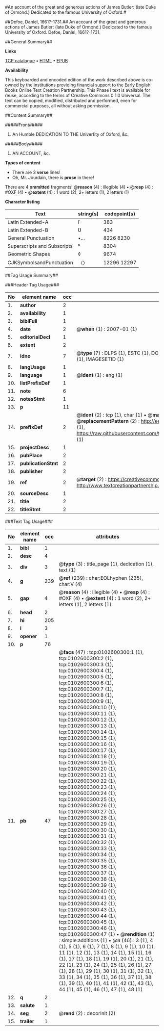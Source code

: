 #An account of the great and generous actions of James Butler: (late Duke of Ormond.) Dedicated to the famous University of Oxford.#

##Defoe, Daniel, 1661?-1731.##
An account of the great and generous actions of James Butler: (late Duke of Ormond.) Dedicated to the famous University of Oxford.
Defoe, Daniel, 1661?-1731.

##General Summary##

**Links**

[TCP catalogue](http://www.ota.ox.ac.uk/tcp/)  • 
[HTML](http://tei.it.ox.ac.uk/tcp/Texts-HTML/free/004/004831532.html)  • 
[EPUB](http://tei.it.ox.ac.uk/tcp/Texts-EPUB/free/004/004831532.epub)

**Availability**

This keyboarded and encoded edition of the
	       work described above is co-owned by the institutions
	       providing financial support to the Early English Books
	       Online Text Creation Partnership. This Phase I text is
	       available for reuse, according to the terms of Creative
	       Commons 0 1.0 Universal. The text can be copied,
	       modified, distributed and performed, even for
	       commercial purposes, all without asking permission.


##Content Summary##

#####Front#####

1. An Humble DEDICATION TO THE Univerſity of Oxford, &c.

#####Body#####

1. AN ACCOUNT, &c.

**Types of content**

  * There are 3 **verse** lines!
  * Oh, Mr. Jourdain, there is **prose** in there!

There are 4 **ommitted** fragments! 
 @__reason__ (4) : illegible (4)  •  @__resp__ (4) : #OXF (4)  •  @__extent__ (4) : 1 word (2), 2+ letters (1), 2 letters (1)

**Character listing**


|Text|string(s)|codepoint(s)|
|---|---|---|
|Latin Extended-A|ſ|383|
|Latin Extended-B|Ʋ|434|
|General Punctuation|•…|8226 8230|
|Superscripts             and Subscripts|⁰|8304|
|Geometric Shapes|◊|9674|
|CJKSymbolsandPunctuation|〈〉|12296 12297|

##Tag Usage Summary##

###Header Tag Usage###

|No|element name|occ|attributes|
|---|---|---|---|
|1.|__author__|2||
|2.|__availability__|1||
|3.|__biblFull__|1||
|4.|__date__|2| @__when__ (1) : 2007-01 (1)|
|5.|__editorialDecl__|1||
|6.|__extent__|2||
|7.|__idno__|7| @__type__ (7) : DLPS (1), ESTC (1), DOCNO (1), TCP (1), GALEDOCNO (1), CONTENTSET (1), IMAGESETID (1)|
|8.|__langUsage__|1||
|9.|__language__|1| @__ident__ (1) : eng (1)|
|10.|__listPrefixDef__|1||
|11.|__note__|6||
|12.|__notesStmt__|1||
|13.|__p__|11||
|14.|__prefixDef__|2| @__ident__ (2) : tcp (1), char (1)  •  @__matchPattern__ (2) : ([0-9\-]+):([0-9IVX]+) (1), (.+) (1)  •  @__replacementPattern__ (2) : http://eebo.chadwyck.com/downloadtiff?vid=$1&page=$2 (1), https://raw.githubusercontent.com/textcreationpartnership/Texts/master/tcpchars.xml#$1 (1)|
|15.|__projectDesc__|1||
|16.|__pubPlace__|2||
|17.|__publicationStmt__|2||
|18.|__publisher__|2||
|19.|__ref__|2| @__target__ (2) : https://creativecommons.org/publicdomain/zero/1.0/ (1), http://www.textcreationpartnership.org/docs/. (1)|
|20.|__sourceDesc__|1||
|21.|__title__|2||
|22.|__titleStmt__|2||


###Text Tag Usage###

|No|element name|occ|attributes|
|---|---|---|---|
|1.|__bibl__|1||
|2.|__desc__|4||
|3.|__div__|3| @__type__ (3) : title_page (1), dedication (1), text (1)|
|4.|__g__|239| @__ref__ (239) : char:EOLhyphen (235), char:V (4)|
|5.|__gap__|4| @__reason__ (4) : illegible (4)  •  @__resp__ (4) : #OXF (4)  •  @__extent__ (4) : 1 word (2), 2+ letters (1), 2 letters (1)|
|6.|__head__|2||
|7.|__hi__|205||
|8.|__l__|3||
|9.|__opener__|1||
|10.|__p__|76||
|11.|__pb__|47| @__facs__ (47) : tcp:0102600300:1 (1), tcp:0102600300:2 (1), tcp:0102600300:3 (1), tcp:0102600300:4 (1), tcp:0102600300:5 (1), tcp:0102600300:6 (1), tcp:0102600300:7 (1), tcp:0102600300:8 (1), tcp:0102600300:9 (1), tcp:0102600300:10 (1), tcp:0102600300:11 (1), tcp:0102600300:12 (1), tcp:0102600300:13 (1), tcp:0102600300:14 (1), tcp:0102600300:15 (1), tcp:0102600300:16 (1), tcp:0102600300:17 (1), tcp:0102600300:18 (1), tcp:0102600300:19 (1), tcp:0102600300:20 (1), tcp:0102600300:21 (1), tcp:0102600300:22 (1), tcp:0102600300:23 (1), tcp:0102600300:24 (1), tcp:0102600300:25 (1), tcp:0102600300:26 (1), tcp:0102600300:27 (1), tcp:0102600300:28 (1), tcp:0102600300:29 (1), tcp:0102600300:30 (1), tcp:0102600300:31 (1), tcp:0102600300:32 (1), tcp:0102600300:33 (1), tcp:0102600300:34 (1), tcp:0102600300:35 (1), tcp:0102600300:36 (1), tcp:0102600300:37 (1), tcp:0102600300:38 (1), tcp:0102600300:39 (1), tcp:0102600300:40 (1), tcp:0102600300:41 (1), tcp:0102600300:42 (1), tcp:0102600300:43 (1), tcp:0102600300:44 (1), tcp:0102600300:45 (1), tcp:0102600300:46 (1), tcp:0102600300:47 (1)  •  @__rendition__ (1) : simple:additions (1)  •  @__n__ (46) : 3 (1), 4 (1), 5 (1), 6 (1), 7 (1), 8 (1), 9 (1), 10 (1), 11 (1), 12 (1), 13 (1), 14 (1), 15 (1), 16 (1), 17 (1), 18 (1), 19 (1), 20 (1), 21 (1), 22 (1), 23 (1), 24 (1), 25 (1), 26 (1), 27 (1), 28 (1), 29 (1), 30 (1), 31 (1), 32 (1), 33 (1), 34 (1), 35 (1), 36 (1), 37 (1), 38 (1), 39 (1), 40 (1), 41 (1), 42 (1), 43 (1), 44 (1), 45 (1), 46 (1), 47 (1), 48 (1)|
|12.|__q__|2||
|13.|__salute__|1||
|14.|__seg__|2| @__rend__ (2) : decorInit (2)|
|15.|__trailer__|1||
